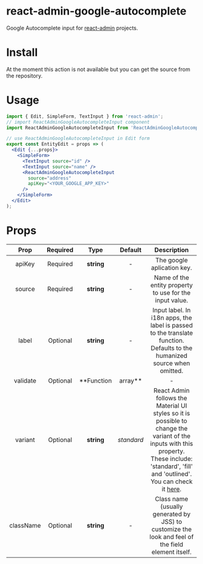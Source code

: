 # react-admin-google-autocomplete
Google Autocomplete input for [react-admin](https://marmelab.com/react-admin/) projects.

# Install
At the moment this action is not available but you can get the source from the repository.

# Usage
```jsx
import { Edit, SimpleForm, TextInput } from 'react-admin';
// import ReactAdminGoogleAutocompleteInput component
import ReactAdminGoogleAutocompleteInput from 'ReactAdminGoogleAutocompleteInput';

// use ReactAdminGoogleAutocompleteInput in Edit form
export const EntityEdit = props => (
  <Edit {...props}>
    <SimpleForm>
      <TextInput source="id" />
      <TextInput source="name" />
      <ReactAdminGoogleAutocompleteInput
        source="address"
        apiKey="<YOUR_GOOGLE_APP_KEY>"
      />
    </SimpleForm>
  </Edit>
);
```

# Props

|Prop|Required|Type|Default|Description
|:---:|:---:|:---:|:---:|:---:|
|apiKey|Required|**string**|-|The google aplication key.|
|source|Required|**string**|-|Name of the entity property to use for the input value.|
|label|Optional|**string**|-|Input label. In i18n apps, the label is passed to the translate function. Defaults to the humanized source when omitted.|
|validate|Optional|**Function | array**|-|Validation rules for the current property. See the [Validation Documentation](https://marmelab.com/react-admin/CreateEdit.html#validation) for details.
|variant|Optional|**string**|_standard_|React Admin follows the Material UI styles so it is possible to change the variant of the inputs with this property. These include: 'standard', 'fill' and 'outlined'. You can check it [here](https://material-ui.com/components/text-fields/#textfield).|
|className|Optional|**string**|-|Class name (usually generated by JSS) to customize the look and feel of the field element itself.|
